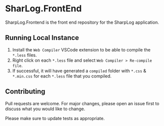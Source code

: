 ﻿# SharLog.FrontEnd

SharpLog.Frontend is the front end repository for the SharpLog application.

## Running Local Instance

1. Install the `Web Compiler` VSCode extension to be able to compile the `*.less` files.
2. Right click on each `*.less` file and select `Web Compiler > Re-compile file`. 
3. If successful, it will have generated a `compiled` folder with `*.css` & `*.min.css` for each `*.less` file that you compiled.

## Contributing
Pull requests are welcome. For major changes, please open an issue first to discuss what you would like to change.

Please make sure to update tests as appropriate.
